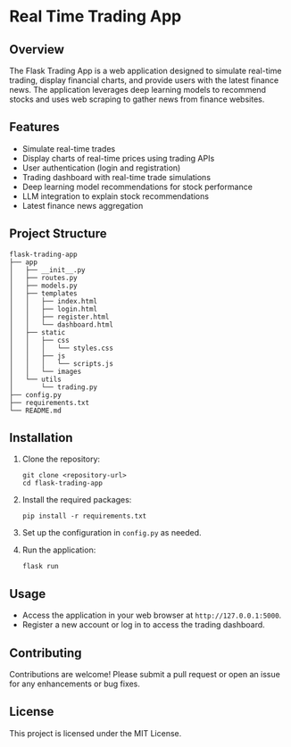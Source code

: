 # Real Time Trading App

## Overview
The Flask Trading App is a web application designed to simulate real-time trading, display financial charts, and provide users with the latest finance news. The application leverages deep learning models to recommend stocks and uses web scraping to gather news from finance websites.

## Features
- Simulate real-time trades
- Display charts of real-time prices using trading APIs
- User authentication (login and registration)
- Trading dashboard with real-time trade simulations
- Deep learning model recommendations for stock performance
- LLM integration to explain stock recommendations
- Latest finance news aggregation

## Project Structure
```
flask-trading-app
├── app
│   ├── __init__.py
│   ├── routes.py
│   ├── models.py
│   ├── templates
│   │   ├── index.html
│   │   ├── login.html
│   │   ├── register.html
│   │   └── dashboard.html
│   ├── static
│   │   ├── css
│   │   │   └── styles.css
│   │   ├── js
│   │   │   └── scripts.js
│   │   └── images
│   └── utils
│       └── trading.py
├── config.py
├── requirements.txt
└── README.md
```

## Installation
1. Clone the repository:
   ```
   git clone <repository-url>
   cd flask-trading-app
   ```

2. Install the required packages:
   ```
   pip install -r requirements.txt
   ```

3. Set up the configuration in `config.py` as needed.

4. Run the application:
   ```
   flask run
   ```

## Usage
- Access the application in your web browser at `http://127.0.0.1:5000`.
- Register a new account or log in to access the trading dashboard.

## Contributing
Contributions are welcome! Please submit a pull request or open an issue for any enhancements or bug fixes.

## License
This project is licensed under the MIT License.

